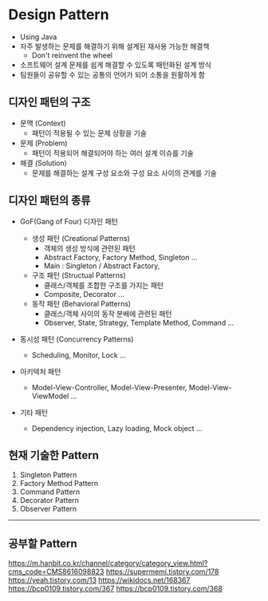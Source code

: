 # Design Pattern
* Using Java
* 자주 발생하는 문제를 해결하기 위해 설계된 재사용 가능한 해결책
    * Don't reinvent the wheel
* 소프트웨어 설계 문제를 쉽게 해결할 수 있도록 패턴화된 설계 방식
* 팀원들이 공유할 수 있는 공통의 언어가 되어 소통을 원활하게 함

## 디자인 패턴의 구조
* 문맥 (Context)
    * 패턴이 적용될 수 있는 문제 상황을 기술
* 문제 (Problem)
    * 패턴이 적용되어 해결되어야 하는 여러 설계 이슈를 기술
* 해결 (Solution)
    * 문제를 해결하는 설계 구성 요소와 구성 요소 사이의 관계를 기술

## 디자인 패턴의 종류
* GoF(Gang of Four) 디자인 패턴
    * 생성 패턴 (Creational Patterns)
        * 객체의 생성 방식에 관련된 패턴
        * Abstract Factory, Factory Method, Singleton ...
        * Main : Singleton / Abstract Factory, 
    * 구조 패턴 (Structual Patterns)
        * 클래스/객체를 조합한 구조를 가지는 패턴
        * Composite, Decorator ...
    * 동작 패턴 (Behavioral Patterns)
        * 클래스/객체 사이의 동작 분배에 관련된 패턴
        * Observer, State, Strategy, Template Method, Command ...

* 동시성 패턴 (Concurrency Patterns)
    * Scheduling, Monitor, Lock ...

* 아키텍처 패턴
    * Model-View-Controller, Model-View-Presenter, Model-View-ViewModel ...

* 기타 패턴
    * Dependency injection, Lazy loading, Mock object ...

## 현재 기술한 Pattern
1) Singleton Pattern
2) Factory Method Pattern
3) Command Pattern
4) Decorator Pattern
5) Observer Pattern


---

## 공부할 Pattern


https://m.hanbit.co.kr/channel/category/category_view.html?cms_code=CMS8616098823
https://supermemi.tistory.com/178
https://yeah.tistory.com/13
https://wikidocs.net/168367
https://bcp0109.tistory.com/367
https://bcp0109.tistory.com/368